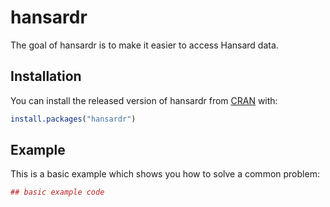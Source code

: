 # hansardr

The goal of hansardr is to make it easier to access Hansard data.

## Installation

You can install the released version of hansardr from [CRAN](https://CRAN.R-project.org) with:

``` r
install.packages("hansardr")
```

## Example

This is a basic example which shows you how to solve a common problem:

``` r
## basic example code
```

